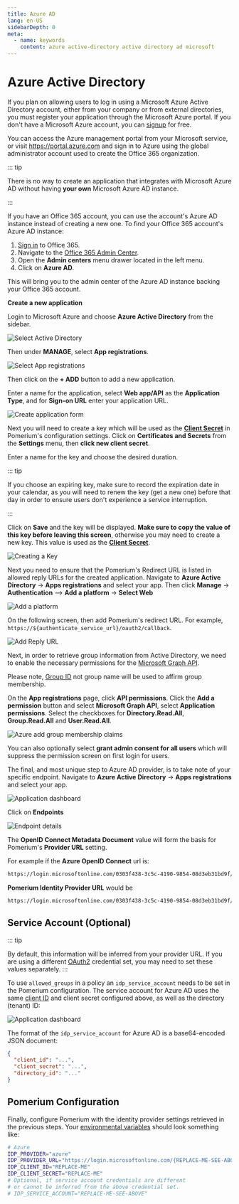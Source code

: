 ```yaml
---
title: Azure AD
lang: en-US
sidebarDepth: 0
meta:
  - name: keywords
    content: azure active-directory active directory ad microsoft
---
```


# Azure Active Directory

If you plan on allowing users to log in using a Microsoft Azure Active Directory account, either from your company or from external directories, you must register your application through the Microsoft Azure portal. If you don't have a Microsoft Azure account, you can [signup](https://azure.microsoft.com/en-us/free) for free.

You can access the Azure management portal from your Microsoft service, or visit <https://portal.azure.com> and sign in to Azure using the global administrator account used to create the Office 365 organization.

::: tip

There is no way to create an application that integrates with Microsoft Azure AD without having **your own** Microsoft Azure AD instance.

:::

If you have an Office 365 account, you can use the account's Azure AD instance instead of creating a new one. To find your Office 365 account's Azure AD instance:

1. [Sign in](https://portal.office.com) to Office 365.
2. Navigate to the [Office 365 Admin Center](https://portal.office.com/adminportal/home#/homepage).
3. Open the **Admin centers** menu drawer located in the left menu.
4. Click on **Azure AD**.

This will bring you to the admin center of the Azure AD instance backing your Office 365 account.

**Create a new application**

Login to Microsoft Azure and choose **Azure Active Directory** from the sidebar.

![Select Active Directory](./img/azure/azure-dashboard.png)

Then under **MANAGE**, select **App registrations**.

![Select App registrations](./img/azure/azure-app-registrations.png)

Then click on the **+ ADD** button to add a new application.

Enter a name for the application, select **Web app/API** as the **Application Type**, and for **Sign-on URL** enter your application URL.

![Create application form](./img/azure/azure-create-application.png)

Next you will need to create a key which will be used as the **[Client Secret]** in Pomerium's configuration settings. Click on **Certificates and Secrets** from the **Settings** menu, then **click new client secret**.

Enter a name for the key and choose the desired duration.

::: tip

If you choose an expiring key, make sure to record the expiration date in your calendar, as you will need to renew the key (get a new one) before that day in order to ensure users don't experience a service interruption.

:::

Click on **Save** and the key will be displayed. **Make sure to copy the value of this key before leaving this screen**, otherwise you may need to create a new key. This value is used as the **[Client Secret]**.

![Creating a Key](./img/azure/azure-create-key.png)

Next you need to ensure that the Pomerium's Redirect URL is listed in allowed reply URLs for the created application. Navigate to **Azure Active Directory** -> **Apps registrations** and select your app. Then click **Manage** -> **Authentication** --> **Add a platform** -> **Select Web**

![Add a platform](./img/azure/azure-add-a-platform.png)

On the following screen, then add Pomerium's redirect URL. For example, `https://${authenticate_service_url}/oauth2/callback`.

![Add Reply URL](./img/azure/azure-redirect-url.png)

Next, in order to retrieve group information from Active Directory, we need to enable the necessary permissions for the [Microsoft Graph API](https://docs.microsoft.com/en-us/graph/auth-v2-service#azure-ad-endpoint-considerations).

Please note, [Group ID](https://docs.microsoft.com/en-us/graph/api/group-get?view=graph-rest-1.0&tabs=http) not group name will be used to affirm group membership.

On the **App registrations** page, click **API permissions**. Click the **Add a permission** button and select **Microsoft Graph API**, select **Application permissions**. Select the checkboxes for **Directory.Read.All**, **Group.Read.All** and **User.Read.All**.

![Azure add group membership claims](./img/azure/azure-api-permissions.png)

You can also optionally select **grant admin consent for all users** which will suppress the permission screen on first login for users.

The final, and most unique step to Azure AD provider, is to take note of your specific endpoint. Navigate to **Azure Active Directory** -> **Apps registrations** and select your app.

![Application dashboard](./img/azure/azure-application-dashboard.png)

Click on **Endpoints**

![Endpoint details](./img/azure/azure-endpoints.png)

The **OpenID Connect Metadata Document** value will form the basis for Pomerium's **Provider URL** setting.

For example if the **Azure OpenID Connect** url is:

```bash
https://login.microsoftonline.com/0303f438-3c5c-4190-9854-08d3eb31bd9f/v2.0/.well-known/openid-configuration`
```

**Pomerium Identity Provider URL** would be

```bash
https://login.microsoftonline.com/0303f438-3c5c-4190-9854-08d3eb31bd9f/v2.0
```

## Service Account (Optional)

::: tip

By default, this information will be inferred from your provider URL. If you are using a different [OAuth2] credential set, you may need to set these values separately.
:::

To use `allowed_groups` in a policy an `idp_service_account` needs to be set in the Pomerium configuration. The service account for Azure AD uses the same [client ID] and client secret configured above, as well as the directory (tenant) ID:

![Application dashboard](./img/azure/azure-application-dashboard.png)


The format of the `idp_service_account` for Azure AD is a base64-encoded JSON document:

```json
{
  "client_id": "...",
  "client_secret": "...",
  "directory_id": "..."
}
```

## Pomerium Configuration

Finally, configure Pomerium with the identity provider settings retrieved in the previous steps. Your [environmental variables] should look something like:

```bash
# Azure
IDP_PROVIDER="azure"
IDP_PROVIDER_URL="https://login.microsoftonline.com/{REPLACE-ME-SEE-ABOVE}/v2.0"
IDP_CLIENT_ID="REPLACE-ME"
IDP_CLIENT_SECRET="REPLACE-ME"
# Optional, if service account credentials are different
# or cannot be inferred from the above credential set.
# IDP_SERVICE_ACCOUNT="REPLACE-ME-SEE-ABOVE"
```

[client id]: ../../reference/readme.md#identity-provider-client-id
[client secret]: ../../reference/readme.md#identity-provider-client-secret
[environmental variables]: https://en.wikipedia.org/wiki/Environment_variable
[oauth2]: https://oauth.net/2/
